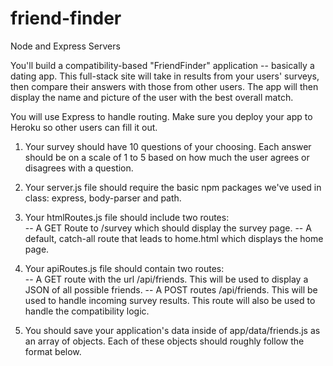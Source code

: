 # friend-finder
Node and Express Servers


You'll build a compatibility-based "FriendFinder" application -- basically a dating app. This full-stack site will take in results from your users' surveys, then compare their answers with those from other users. The app will then display the name and picture of the user with the best overall match. 

You will use Express to handle routing. Make sure you deploy your app to Heroku so other users can fill it out.

1. Your survey should have 10 questions of your choosing. Each answer should be on a scale of 1 to 5 based on how much the user agrees or disagrees with a question.
2. Your server.js file should require the basic npm packages we've used in class: express, body-parser and path.
3. Your htmlRoutes.js file should include two routes: <br>
-- A GET Route to /survey which should display the survey page.
-- A default, catch-all route that leads to home.html which displays the home page. 


1. Your apiRoutes.js file should contain two routes:<br>
-- A GET route with the url /api/friends. This will be used to display a JSON of all possible friends.
-- A POST routes /api/friends. This will be used to handle incoming survey results. This route will also be used to handle the compatibility logic. 


1. You should save your application's data inside of app/data/friends.js as an array of objects. Each of these objects should roughly follow the format below.
